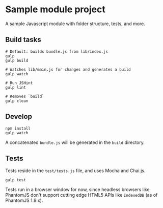 # Sample module project

A sample Javascript module with folder structure, tests, and more.

## Build tasks

	# Default: builds bundle.js from lib/index.js
	gulp
	gulp build

	# Watches lib/main.js for changes and generates a build
	gulp watch

	# Run JSHint
	gulp lint

	# Removes `build`
	gulp clean

## Develop

	npm install
	gulp watch

A concatenated `bundle.js` will be generated in the `build` directory.

## Tests

Tests reside in the `test/tests.js` file, and uses Mocha and Chai.js.

	gulp test

Tests run in a browser window for now, since headless browsers like
PhantomJS don't support cutting edge HTML5 APIs like `IndexedDB` (as of
PhantomJS 1.9.x).
